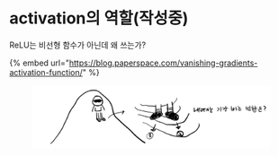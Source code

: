 # activation의 역할(작성중)

ReLU는 비선형 함수가 아닌데 왜 쓰는가?

{% embed url="https://blog.paperspace.com/vanishing-gradients-activation-function/" %}

<figure><img src="../.gitbook/assets/image (4) (4).png" alt=""><figcaption></figcaption></figure>
